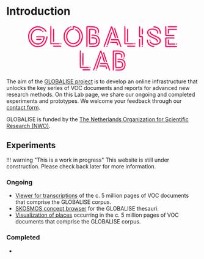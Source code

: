 # Introduction

<!-- ![GLOBALISE G](static/img/logo/globalise_g.svg) -->
<p style="text-align: center">
<img src="static/img/logo/globalise.svg" alt="GLOBALISE Logo" width="80%"/> <br>
<img src="static/img/logo/globalise_lab.svg" alt="GLOBALISE Lab logo" width="25%"/>
</p>




The aim of the [GLOBALISE project](https://globalise.huygens.knaw.nl/) is to develop an online infrastructure that unlocks the key series of VOC documents and reports for advanced new research methods. On this Lab page, we share our ongoing and completed experiments and prototypes. We welcome your feedback through our [contact form](https://globalise.huygens.knaw.nl/contact-us/).

GLOBALISE is funded by the [The Netherlands Organization for Scientific Research (NWO)](https://www.nwo.nl/en).

## Experiments

!!! warning "This is a work in progress"
    This website is still under construction. Please check back later for more information.

### Ongoing


- [Viewer for transcriptions](experiments/htr-viewer.md) of the c. 5 million pages of VOC documents that comprise the GLOBALISE corpus.
- [SKOSMOS concept browser](experiments/skosmos-concept-browser.md) for the GLOBALISE thesauri.
- [Visualization of places](experiments/places-visualization.md) occurring in the c. 5 million pages of VOC documents that comprise the GLOBALISE corpus.
    


### Completed

- 
